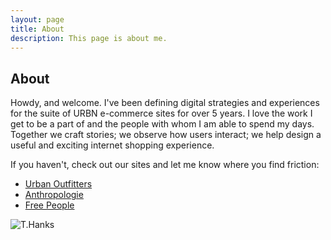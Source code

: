 ```yaml
---
layout: page
title: About
description: This page is about me.
---
```

## About
Howdy, and welcome. I've been defining digital strategies and experiences for the suite of URBN e-commerce sites for over 5 years. I love the work I get to be a part of and the people with whom I am able to spend my days. Together we craft stories; we observe how users interact; we help design a useful and exciting internet shopping experience. 

If you haven't, check out our sites and let me know where you find friction:

* [Urban Outfitters](www.urbanoutfitters.com) 
* [Anthropologie](www.anthropologie.com) 
* [Free People](www.freepeople.com) 


![T.Hanks](coianac.github.io/img/thanks.gif)
